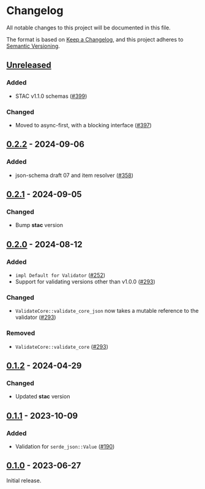 # Changelog

All notable changes to this project will be documented in this file.

The format is based on [Keep a Changelog](https://keepachangelog.com/en/1.0.0/), and this project adheres to [Semantic Versioning](https://semver.org/spec/v2.0.0.html).

## [Unreleased]

### Added

- STAC v1.1.0 schemas ([#399](https://github.com/stac-utils/stac-rs/pull/399))

### Changed

- Moved to async-first, with a blocking interface ([#397](https://github.com/stac-utils/stac-rs/pull/397))

## [0.2.2] - 2024-09-06

### Added

- json-schema draft 07 and item resolver ([#358](https://github.com/stac-utils/stac-rs/pull/358))

## [0.2.1] - 2024-09-05

### Changed

- Bump **stac** version

## [0.2.0] - 2024-08-12

### Added

- `impl Default for Validator` ([#252](https://github.com/stac-utils/stac-rs/pull/252))
- Support for validating versions other than v1.0.0 ([#293](https://github.com/stac-utils/stac-rs/pull/293))

### Changed

- `ValidateCore::validate_core_json` now takes a mutable reference to the validator ([#293](https://github.com/stac-utils/stac-rs/pull/293))

### Removed

- `ValidateCore::validate_core` ([#293](https://github.com/stac-utils/stac-rs/pull/293))

## [0.1.2] - 2024-04-29

### Changed

- Updated **stac** version

## [0.1.1] - 2023-10-09

### Added

- Validation for `serde_json::Value` ([#190](https://github.com/stac-utils/stac-rs/pull/190))

## [0.1.0] - 2023-06-27

Initial release.

[Unreleased]: https://github.com/stac-utils/stac-rs/compare/stac-validate-v0.2.2...main
[0.2.2]: https://github.com/stac-utils/stac-rs/compare/stac-validate-v0.2.1..stac-validate-v0.2.2
[0.2.1]: https://github.com/stac-utils/stac-rs/compare/stac-validate-v0.2.0..stac-validate-v0.2.1
[0.2.0]: https://github.com/stac-utils/stac-rs/compare/stac-validate-v0.1.2..stac-validate-v0.2.0
[0.1.2]: https://github.com/stac-utils/stac-rs/compare/stac-validate-v0.1.1..stac-validate-v0.1.2
[0.1.1]: https://github.com/stac-utils/stac-rs/compare/stac-validate-v0.1.0..stac-validate-v0.1.1
[0.1.0]: https://github.com/stac-utils/stac-rs/releases/tag/stac-validate-v0.1.0

<!-- markdownlint-disable-file MD024 -->
